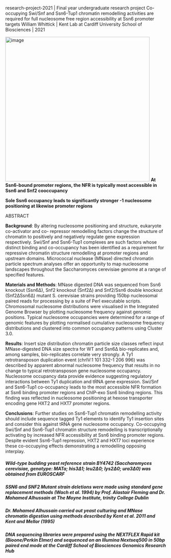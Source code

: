 research-project-2021 | Final year undergraduate research project
Co-occupying Swi/Snf and Ssn6-Tup1 chromatin remodelling activities are required for full nucleosome free region accessibility at Ssn6 promoter targets
William Whittick | Kent Lab at Cardiff University School of Biosciences | 2021

<img width="452" alt="image" src="https://user-images.githubusercontent.com/82673987/162563643-a4518b8e-4297-4d65-b7a0-7370b19ea7ed.png"> **At Ssn6-bound promoter regions, the NFR is typically most accessible in Ssn6 and Snf2 cooccupancy**

**Sole Ssn6 occupancy leads to significantly stronger -1 nucleosome positioning at likewise promoter regions**

ABSTRACT

**Background**: By altering nucleosome positioning and structure, eukaryote co-activator and co- repressor remodelling factors change the structure of chromatin to positively and negatively regulate gene expression respectively. Swi/Snf and Ssn6-Tup1 complexes are such factors whose distinct binding and co-occupancy has been identified as a requirement for repressive chromatin structure remodelling at promoter regions and upstream domains. Micrococcal nuclease (MNase) directed chromatin particle spectrum analyses offer an opportunity to map nucleosome landscapes throughout the Saccharomyces cerevisiae genome at a range of specified features.

**Materials and Methods**: MNase digested DNA was sequenced from Ssn6 knockout (Ssn6∆), Snf2 knockout (Snf2∆) and Snf2/Ssn6 double knockout (Snf2∆Ssn6∆) mutant S. cerevisiae strains providing 150bp nucleosomal paired reads for processing by a suite of Perl executable scripts. Chromosomal nucleosome distributions were visualised in the Integrated Genome Browser by plotting nucleosome frequency against genomic positions. Typical nucleosome occupancies were determined for a range of genomic features by plotting normalised cumulative nucleosome frequency distributions and clustered into common occupancy patterns using Cluster 3.0.

**Results**: Insert size distribution chromatin particle size classes reflect input MNase-digested DNA size spectra for WT and Ssn6∆ bio-replicates and, among samples, bio-replicates correlate very strongly. A Ty1 retrotransposon duplication event (chrIV:1 101 332-1 206 996) was described by apparent abnormal nucleosome frequency that results in no change to typical retrotransposon gene nucleosome occupancy. Nucleosome occupancy data provide evidence suggesting regulatory interactions between Ty1 duplication and tRNA gene expression. Swi/Snf and Ssn6-Tup1 co-occupancy leads to the most accessible NFR formation at Ssn6 binding promoter regions and ChIP-exo Ssn6 binding regions. This finding was reflected in nucleosome positioning at hexose transporter encoding gene HXT2 and HXT7 promoter regions.

**Conclusions**: Further studies on Ssn6-Tup1 chromatin remodelling activity should include sequence tagged Ty1 elements to identify Ty1 insertion sites and consider this against tRNA gene nucleosome occupancy. Co-occupying Swi/Snf and Ssn6-Tup1 chromatin structure remodelling is transcriptionally activating by increased NFR accessibility at Ssn6 binding promoter regions. Despite evident Ssn6-Tup1 repression, HXT2 and HXT7 loci experience these co-occupying effects demonstrating a remodelling opposing interplay.


##### Wild-type budding yeast reference strain BY4742 (Saccharomyces cerevisiae, genotype: MATa; his3∆1; leu2∆0; lys2∆0; ura3∆0) was obtained from EUROSCARF

##### _SSN6_ and _SNF2_ Mutant strain deletions were made using standard gene replacement methods (Wach et al. 1994) by Prof. Alastair Fleming and Dr. Mohamed Alhussain at The Moyne Institute, trinity College Dublin

##### Dr. Mohamed Alhussain carried out yeast culturing and MNase chromatin digestion using methods described by Kent et al. 2011 and Kent and Mellor (1995)

##### DNA sequencing libraries were prepared using the NEXTFLEX Rapid kit (Bioone/Perkin Elmer) and sequenced on an Illumina Nextseq500 in 50bp paired end mode at the Cardiff School of Biosciences Genomics Research Hub

